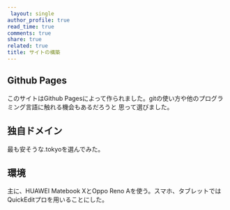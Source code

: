 ```yaml
---
 layout: single
author_profile: true
read_time: true
comments: true
share: true
related: true
title: サイトの構築
---
```

## Github Pages
このサイトはGithub Pagesによって作られました。gitの使い方や他のプログラミング言語に触れる機会もあるだろうと
思って選びました。

## 独自ドメイン
最も安そうな.tokyoを選んでみた。

## 環境
主に、HUAWEI Matebook XとOppo Reno Aを使う。スマホ、タブレットではQuickEditプロを用いることにした。


